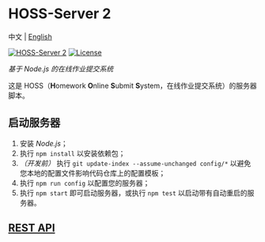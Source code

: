 # HOSS-Server 2

中文 | [English](readme.md)

[![HOSS-Server 2](https://img.shields.io/badge/HOSS%20Server%202-v2.1%20Alpha-inactive.svg?logo=Node.js)](https://github.com/zsz12251665/HOSS-Server-2)
[![License](https://img.shields.io/github/license/zsz12251665/HOSS-Server-2.svg)](https://github.com/zsz12251665/HOSS-Server-2/blob/master/LICENCE)

*基于 Node.js 的在线作业提交系统*

这是 HOSS（**H**omework **O**nline **S**ubmit **S**ystem，在线作业提交系统）的服务器脚本。

## 启动服务器

1. 安装 *Node.js*；
2. 执行 `npm install` 以安装依赖包；
3. *（开发前）* 执行 `git update-index --assume-unchanged config/*` 以避免您本地的配置文件影响代码仓库上的配置模板；
4. 执行 `npm run config` 以配置您的服务器；
5. 执行 `npm start` 即可启动服务器，或执行 `npm test` 以启动带有自动重启的服务器。

## [REST API](docs/REST%20API.zh.md)
